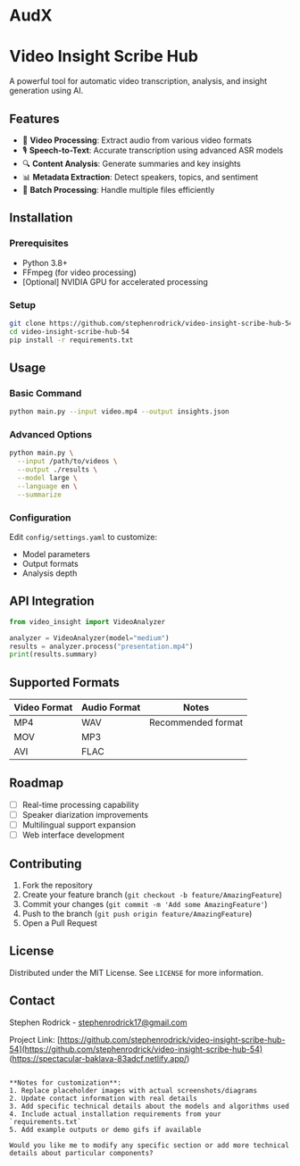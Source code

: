 # AudX #
# Video Insight Scribe Hub

A powerful tool for automatic video transcription, analysis, and insight generation using AI.

## Features

- 🎥 **Video Processing**: Extract audio from various video formats
- 🎙️ **Speech-to-Text**: Accurate transcription using advanced ASR models
- 🔍 **Content Analysis**: Generate summaries and key insights
- 📊 **Metadata Extraction**: Detect speakers, topics, and sentiment
- 📁 **Batch Processing**: Handle multiple files efficiently

## Installation

### Prerequisites
- Python 3.8+
- FFmpeg (for video processing)
- [Optional] NVIDIA GPU for accelerated processing

### Setup
```bash
git clone https://github.com/stephenrodrick/video-insight-scribe-hub-54.git
cd video-insight-scribe-hub-54
pip install -r requirements.txt
```

## Usage

### Basic Command
```bash
python main.py --input video.mp4 --output insights.json
```

### Advanced Options
```bash
python main.py \
  --input /path/to/videos \
  --output ./results \
  --model large \
  --language en \
  --summarize
```

### Configuration
Edit `config/settings.yaml` to customize:
- Model parameters
- Output formats
- Analysis depth

## API Integration

```python
from video_insight import VideoAnalyzer

analyzer = VideoAnalyzer(model="medium")
results = analyzer.process("presentation.mp4")
print(results.summary)
```

## Supported Formats

| Video Format | Audio Format | Notes               |
|--------------|--------------|---------------------|
| MP4          | WAV          | Recommended format  |
| MOV          | MP3          |                     |
| AVI          | FLAC         |                     |

## Roadmap

- [ ] Real-time processing capability
- [ ] Speaker diarization improvements
- [ ] Multilingual support expansion
- [ ] Web interface development

## Contributing

1. Fork the repository
2. Create your feature branch (`git checkout -b feature/AmazingFeature`)
3. Commit your changes (`git commit -m 'Add some AmazingFeature'`)
4. Push to the branch (`git push origin feature/AmazingFeature`)
5. Open a Pull Request

## License

Distributed under the MIT License. See `LICENSE` for more information.

## Contact

Stephen Rodrick - stephenrodrick17@gmail.com

Project Link: [https://github.com/stephenrodrick/video-insight-scribe-hub-54](https://github.com/stephenrodrick/video-insight-scribe-hub-54)
(https://spectacular-baklava-83adcf.netlify.app/) 
```

**Notes for customization**:
1. Replace placeholder images with actual screenshots/diagrams
2. Update contact information with real details
3. Add specific technical details about the models and algorithms used
4. Include actual installation requirements from your `requirements.txt`
5. Add example outputs or demo gifs if available

Would you like me to modify any specific section or add more technical details about particular components?
